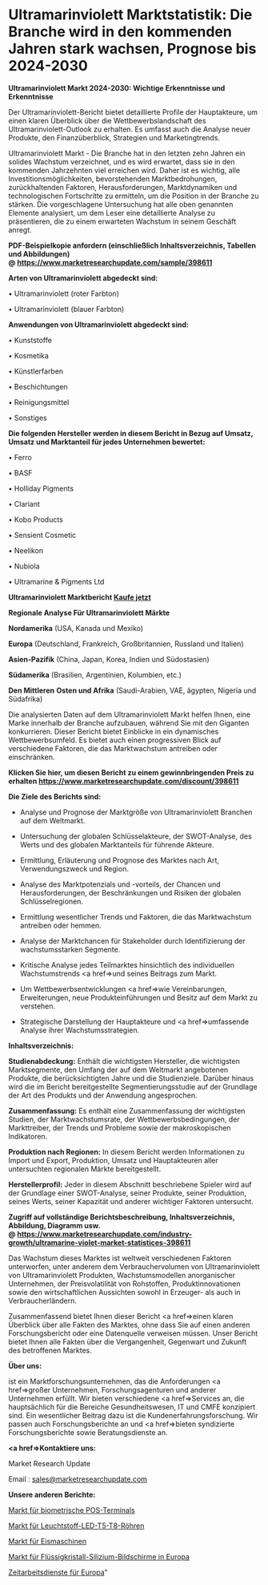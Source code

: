 # Ultramarinviolett Marktstatistik: Die Branche wird in den kommenden Jahren stark wachsen, Prognose bis 2024-2030

<strong>Ultramarinviolett Markt 2024-2030: Wichtige Erkenntnisse und Erkenntnisse</strong>

Der Ultramarinviolett-Bericht bietet detaillierte Profile der Hauptakteure, um einen klaren Überblick über die Wettbewerbslandschaft des Ultramarinviolett-Outlook zu erhalten. Es umfasst auch die Analyse neuer Produkte, den Finanzüberblick, Strategien und Marketingtrends.

Ultramarinviolett Markt - Die Branche hat in den letzten zehn Jahren ein solides Wachstum verzeichnet, und es wird erwartet, dass sie in den kommenden Jahrzehnten viel erreichen wird. Daher ist es wichtig, alle Investitionsmöglichkeiten, bevorstehenden Marktbedrohungen, zurückhaltenden Faktoren, Herausforderungen, Marktdynamiken und technologischen Fortschritte zu ermitteln, um die Position in der Branche zu stärken. Die vorgeschlagene Untersuchung hat alle oben genannten Elemente analysiert, um dem Leser eine detaillierte Analyse zu präsentieren, die zu einem erwarteten Wachstum in seinem Geschäft anregt.

<strong><b>PDF-Beispielkopie anfordern (einschließlich Inhaltsverzeichnis, Tabellen und Abbildungen) @ </b></strong><strong><a href=https://www.marketresearchupdate.com/sample/398611><strong>https://www.marketresearchupdate.com/sample/398611</u></a></strong></strong>

<strong>Arten von Ultramarinviolett abgedeckt sind:</strong>

• Ultramarinviolett (roter Farbton)

• Ultramarinviolett (blauer Farbton)

<strong>Anwendungen von Ultramarinviolett abgedeckt sind:</strong>

• Kunststoffe

• Kosmetika

• Künstlerfarben

• Beschichtungen

• Reinigungsmittel

• Sonstiges

<strong>Die folgenden Hersteller werden in diesem Bericht in Bezug auf Umsatz, Umsatz und Marktanteil für jedes Unternehmen bewertet:</strong>

• Ferro

• BASF

• Holliday Pigments

• Clariant

• Kobo Products

• Sensient Cosmetic

• Neelikon

• Nubiola

• Ultramarine & Pigments Ltd

<strong>Ultramarinviolett Marktbericht <a href=https://www.marketresearchupdate.com/buynow/398611>Kaufe jetzt</a></strong>

<strong>Regionale Analyse Für Ultramarinviolett Märkte</strong>

<strong>Nordamerika</strong> (USA, Kanada und Mexiko)

<strong>Europa</strong> (Deutschland, Frankreich, Großbritannien, Russland und Italien)

<strong>Asien-Pazifik</strong> (China, Japan, Korea, Indien und Südostasien)

<strong>Südamerika</strong> (Brasilien, Argentinien, Kolumbien, etc.)

<strong>Den Mittleren</strong> <strong>Osten und Afrika</strong> (Saudi-Arabien, VAE, ägypten, Nigeria und Südafrika)

Die analysierten Daten auf dem Ultramarinviolett Markt helfen Ihnen, eine Marke innerhalb der Branche aufzubauen, während Sie mit den Giganten konkurrieren. Dieser Bericht bietet Einblicke in ein dynamisches Wettbewerbsumfeld. Es bietet auch einen progressiven Blick auf verschiedene Faktoren, die das Marktwachstum antreiben oder einschränken.

<strong>Klicken Sie hier, um diesen Bericht zu einem gewinnbringenden Preis zu erhalten
</strong><strong><a href=https://www.marketresearchupdate.com/discount/398611>https://www.marketresearchupdate.com/discount/398611</b></u></strong></a>

<strong>Die Ziele des Berichts sind:</strong>

- Analyse und Prognose der Marktgröße von Ultramarinviolett Branchen auf dem Weltmarkt.

- Untersuchung der globalen Schlüsselakteure, der SWOT-Analyse, des Werts und des globalen Marktanteils für führende Akteure.

- Ermittlung, Erläuterung und Prognose des Marktes nach Art, Verwendungszweck und Region.

- Analyse des Marktpotenzials und -vorteils, der Chancen und Herausforderungen, der Beschränkungen und Risiken der globalen Schlüsselregionen.

- Ermittlung wesentlicher Trends und Faktoren, die das Marktwachstum antreiben oder hemmen.

- Analyse der Marktchancen für Stakeholder durch Identifizierung der wachstumsstarken Segmente.

- Kritische Analyse jedes Teilmarktes hinsichtlich des individuellen Wachstumstrends <a href=>und</a> seines Beitrags zum Markt.

- Um Wettbewerbsentwicklungen <a href=>wie</a> Vereinbarungen, Erweiterungen, neue Produkteinführungen und Besitz auf dem Markt zu verstehen.

- Strategische Darstellung der Hauptakteure und <a href=>umfas</a>sende Analyse ihrer Wachstumsstrategien.

<strong>Inhaltsverzeichnis:</strong>

<strong>Studienabdeckung:</strong> Enthält die wichtigsten Hersteller, die wichtigsten Marktsegmente, den Umfang der auf dem Weltmarkt angebotenen Produkte, die berücksichtigten Jahre und die Studienziele. Darüber hinaus wird die im Bericht bereitgestellte Segmentierungsstudie auf der Grundlage der Art des Produkts und der Anwendung angesprochen.

<strong>Zusammenfassung:</strong> Es enthält eine Zusammenfassung der wichtigsten Studien, der Marktwachstumsrate, der Wettbewerbsbedingungen, der Markttreiber, der Trends und Probleme sowie der makroskopischen Indikatoren.

<strong>Produktion nach Regionen:</strong> In diesem Bericht werden Informationen zu Import und Export, Produktion, Umsatz und Hauptakteuren aller untersuchten regionalen Märkte bereitgestellt.

<strong>Herstellerprofil:</strong> Jeder in diesem Abschnitt beschriebene Spieler wird auf der Grundlage einer SWOT-Analyse, seiner Produkte, seiner Produktion, seines Werts, seiner Kapazität und anderer wichtiger Faktoren untersucht.

<strong><b>Zugriff auf vollständige Berichtsbeschreibung, Inhaltsverzeichnis, Abbildung, Diagramm usw. @ </b></strong><strong><a href=https://www.marketresearchupdate.com/industry-growth/ultramarine-violet-market-statistices-398611>https://www.marketresearchupdate.com/industry-growth/ultramarine-violet-market-statistices-398611</a></strong>

Das Wachstum dieses Marktes ist weltweit verschiedenen Faktoren unterworfen, unter anderem dem Verbrauchervolumen von Ultramarinviolett von Ultramarinviolett Produkten, Wachstumsmodellen anorganischer Unternehmen, der Preisvolatilität von Rohstoffen, Produktinnovationen sowie den wirtschaftlichen Aussichten sowohl in Erzeuger- als auch in Verbraucherländern.

Zusammenfassend bietet Ihnen dieser Bericht <a href=>einen</a> klaren Überblick über alle Fakten des Marktes, ohne dass Sie auf einen anderen Forschungsbericht oder eine Datenquelle verweisen müssen. Unser Bericht bietet Ihnen alle Fakten über die Vergangenheit, Gegenwart und Zukunft des betroffenen Marktes.

<strong>Über uns:</strong>

 ist ein Marktforschungsunternehmen, das die Anforderungen <a href=>großer</a> Unternehmen, Forschungsagenturen und anderer Unternehmen erfüllt. Wir bieten verschiedene <a href=>Services</a> an, die hauptsächlich für die Bereiche Gesundheitswesen, IT und CMFE konzipiert sind. Ein wesentlicher Beitrag dazu ist die Kundenerfahrungsforschung. Wir passen auch Forschungsberichte an und <a href=>bieten</a> syndizierte Forschungsberichte sowie Beratungsdienste an.

<strong><a href=>Kontaktiere uns:</a></strong>

Market Research Update

Email : sales@marketresearchupdate.com

<strong>Unsere anderen Berichte:</strong>

<a href=https://www.linkedin.com/pulse/biometric-pos-terminals-market-size-growth-set>Markt für biometrische POS-Terminals</a>

<a href=https://www.linkedin.com/pulse/fluorescent-led-t5-t8-tube-market-size-share>Markt für Leuchtstoff-LED-T5-T8-Röhren</a>

<a href=https://www.linkedin.com/pulse/ice-cream-machines-market-size-industry-growth>Markt für Eismaschinen</a>

<a href=https://www.linkedin.com/pulse/europe-liquid-crystal-silicon-display-screens-market-2023>Markt für Flüssigkristall-Silizium-Bildschirme in Europa</a>

<a href=https://www.linkedin.com/pulse/europe-contract-temporary-staffing-services>Zeitarbeitsdienste für Europa</a>"
